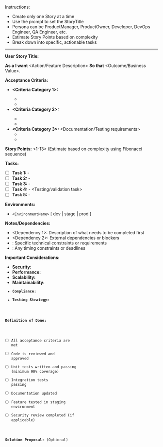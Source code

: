 Instructions:
- Create only one Story at a time
- Use the prompt to set the StoryTitle
- Persona can be ProductManager, ProductOwner, Developer, DevOps Engineer, QA Engineer, etc.
- Estimate Story Points based on complexity
- Break down into specific, actionable tasks

---

**User Story Title:** <StoryTitle>

**As a** <Persona>
**I want** <Action/Feature Description>
**So that** <Outcome/Business Value>.

**Acceptance Criteria:**

*   **<Criteria Category 1>:** <Detailed description of what must be achieved>
    *   <Sub-criteria if needed>
    *   <Additional sub-criteria>
*   **<Criteria Category 2>:** <Another major acceptance criteria>
    *   <Specific measurable outcome>
    *   <Technical requirements>
*   **<Criteria Category 3>:** <Documentation/Testing requirements>
    *   <Documentation standards>
    *   <Testing coverage requirements>

**Story Points:** <1-13> (Estimate based on complexity using Fibonacci sequence)

**Tasks:**

*   [ ] **Task 1: <Task Name>** - <Detailed task description with specific deliverables>
*   [ ] **Task 2: <Task Name>** - <Another specific task with clear acceptance criteria>
*   [ ] **Task 3: <Task Name>** - <Implementation task with technical details>
*   [ ] **Task 4: <Task Name>** - <Testing/validation task>
*   [ ] **Task 5: <Task Name>** - <Documentation task>

**Environments:** 
- `<EnvironmentName>` [ dev | stage | prod ]

**Notes/Dependencies:**

*   <Dependency 1>: Description of what needs to be completed first
*   <Dependency 2>: External dependencies or blockers
*   <Technical Requirements>: Specific technical constraints or requirements
*   <Timeline Considerations>: Any timing constraints or deadlines

**Important Considerations:**

*   **Security:** <Security implications and requirements>
*   **Performance:** <Performance requirements and considerations>
*   **Scalability:** <Scalability requirements>
*   **Maintainability:** <Code quality and maintenance considerations>
*   **Compliance:** <Any regulatory or compliance requirements>
*   **Testing Strategy:** <Testing approach and coverage requirements>

**Definition of Done:**

*   [ ] All acceptance criteria are met
*   [ ] Code is reviewed and approved
*   [ ] Unit tests written and passing (minimum 90% coverage)
*   [ ] Integration tests passing
*   [ ] Documentation updated
*   [ ] Feature tested in staging environment
*   [ ] Security review completed (if applicable)

**Solution Proposal:** (Optional)
<Describe the proposed technical approach or implementation strategy>
